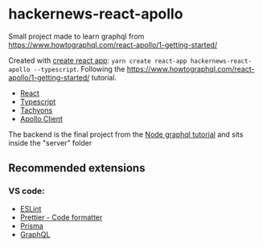 # hackernews-react-apollo

Small project made to learn graphql from https://www.howtographql.com/react-apollo/1-getting-started/

Created with [create react app](https://create-react-app.dev/docs/adding-typescript/): `yarn create react-app hackernews-react-apollo --typescript`.
Following the https://www.howtographql.com/react-apollo/1-getting-started/ tutorial.

- [React](https://reactjs.org/)
- [Typescript](https://www.typescriptlang.org/)
- [Tachyons](https://tachyons.io/)
- [Apollo Client](https://www.apollographql.com/docs/react/)

The backend is the final project from the [Node graphql tutorial](https://www.howtographql.com/graphql-js/0-introduction) and sits inside the "server" folder

## Recommended extensions

### VS code:

- [ESLint](https://marketplace.visualstudio.com/items?itemName=dbaeumer.vscode-eslint)
- [Prettier - Code formatter](https://marketplace.visualstudio.com/items?itemName=esbenp.prettier-vscode)
- [Prisma](https://marketplace.visualstudio.com/items?itemName=Prisma.prisma)
- [GraphQL](https://marketplace.visualstudio.com/items?itemName=Prisma.vscode-graphql)

